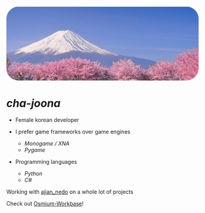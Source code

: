 ![Sakura](sakura.png)

# ***cha-joona***
- Female korean developer

- I prefer game frameworks over game engines
    - *Monogame / XNA*
    - *Pygame*

- Programming languages
    - *Python*
    - *C#*

Working with [ajian_nedo](https://github.com/Asianerd) on a whole lot of projects

Check out [Osmium-Workbase](https://github.com/osmium-workbase)!
